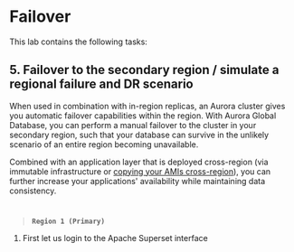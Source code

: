 # Failover

This lab contains the following tasks:

## 5. Failover to the secondary region / simulate a regional failure and DR scenario

When used in combination with in-region replicas, an Aurora cluster gives you automatic failover capabilities within the region. With Aurora Global Database, you can perform a manual failover to the cluster in your secondary region, such that your database can survive in the unlikely scenario of an entire region becoming unavailable.

Combined with an application layer that is deployed cross-region (via immutable infrastructure or [copying your AMIs cross-region](https://docs.aws.amazon.com/AWSEC2/latest/UserGuide/CopyingAMIs.html)), you can further increase your applications' availability while maintaining data consistency.

#

>  **`Region 1 (Primary)`** 

1. First let us login to the Apache Superset interface

